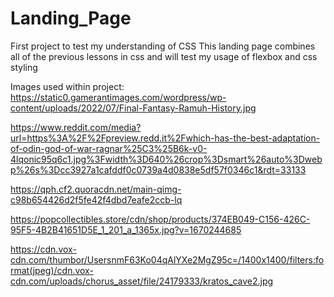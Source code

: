 # Landing_Page
First project to test my understanding of CSS
This landing page combines all of the previous lessons in css and will test my usage of flexbox and css styling

Images used within project:
https://static0.gamerantimages.com/wordpress/wp-content/uploads/2022/07/Final-Fantasy-Ramuh-History.jpg

https://www.reddit.com/media?url=https%3A%2F%2Fpreview.redd.it%2Fwhich-has-the-best-adaptation-of-odin-god-of-war-ragnar%25C3%25B6k-v0-4lqonic95q6c1.jpg%3Fwidth%3D640%26crop%3Dsmart%26auto%3Dwebp%26s%3Dcc3927a1cafddf0c0739a4d0838e5df57f0346c1&rdt=33133

https://qph.cf2.quoracdn.net/main-qimg-c98b654426d2f5fe42f4dbd7eafe2ccb-lq

https://popcollectibles.store/cdn/shop/products/374EB049-C156-426C-95F5-4B2B41651D5E_1_201_a_1365x.jpg?v=1670244685

https://cdn.vox-cdn.com/thumbor/UsersnmF63Ko04qAlYXe2MgZ95c=/1400x1400/filters:format(jpeg)/cdn.vox-cdn.com/uploads/chorus_asset/file/24179333/kratos_cave2.jpg